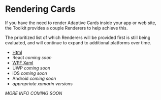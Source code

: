 # Rendering Cards

If you have the need to render Adaptive Cards inside your app or web site, the Toolkit provides a couple Renderers to help achieve this.

The prioritized list of which Renderers will be provided first is still being evaluated, and will continue to expand to additional platforms over time.

* [Html](renderers/Html)
* React *coming soon*
* [WPF Xaml](Renderers/XamlRenderer)
* UWP *coming soon*
* iOS *coming soon*
* Android *coming soon*
* *appropriate xamarin versions*

*MORE INFO COMING SOON*
